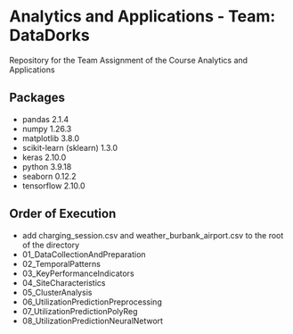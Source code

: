 # Analytics and Applications - Team: DataDorks
Repository for the Team Assignment of the Course Analytics and Applications

## Packages
- pandas 2.1.4
- numpy 1.26.3
- matplotlib 3.8.0
- scikit-learn (sklearn) 1.3.0
- keras 2.10.0
- python 3.9.18
- seaborn 0.12.2
- tensorflow 2.10.0

## Order of Execution
- add charging_session.csv and weather_burbank_airport.csv to the root of the directory
- 01_DataCollectionAndPreparation
- 02_TemporalPatterns
- 03_KeyPerformanceIndicators
- 04_SiteCharacteristics
- 05_ClusterAnalysis
- 06_UtilizationPredictionPreprocessing
- 07_UtilizationPredictionPolyReg
- 08_UtilizationPredictionNeuralNetwort
